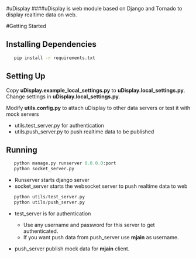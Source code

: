 #uDisplay
####uDisplay is web module based on Django and Tornado to display realtime data on web.

#Getting Started

## Installing Dependencies
```bash
   pip install -r requirements.txt
```
## Setting Up
Copy **uDisplay.example_local_settings.py** to **uDisplay.local_settings.py**.
Change settings in **uDisplay.local_settings.py**.

Modify **utils.config.py** to attach uDisplay to other data servers or test it with mock servers

* utils.test_server.py for authentication
* utils.push_server.py to push realtime data to be published

## Running
```python
   python manage.py runserver 0.0.0.0:port
   python socket_server.py
```

* Runserver starts django server
* socket_server starts the websocket server to push realtime data to web

```python
   python utils/test_server.py
   python utils/push_server.py
```

+ test_server is for authentication

  - Use any username and password for this server to get authenticated.
  - If you want push data from push_server use **mjain** as username.

+ push_server publish mock data for **mjain** client.
